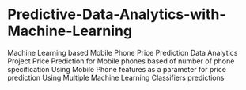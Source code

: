 # Predictive-Data-Analytics-with-Machine-Learning
Machine Learning based Mobile Phone Price Prediction Data Analytics Project
Price Prediction for Mobile phones based of number of phone specification 
Using Mobile Phone features as a parameter for price prediction 
Using Multiple Machine Learning Classifiers predictions
